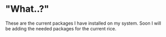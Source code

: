# "What..?"

These are the current packages I have installed on my system.
Soon I will be adding the needed packages for the current rice.
